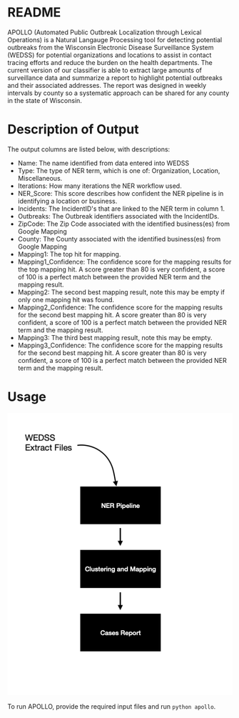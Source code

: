 # README
APOLLO (Automated Public Outbreak Localization through Lexical Operations) is a Natural Langauge Processing tool for detecting potential outbreaks from the Wisconsin Electronic Disease Surveillance System (WEDSS) for potential organizations and locations to assist in contact tracing efforts and reduce the burden on the health departments. The current version of our classifier is able to extract large amounts of surveillance data and summarize a report to highlight potential outbreaks and their associated addresses. The report was designed in weekly intervals by county so a systematic approach can be shared for any county in the state of Wisconsin.

# Description of Output
The output columns are listed below, with descriptions:

* Name: The name identified from data entered into WEDSS
* Type: The type of NER term, which is one of: Organization, Location, Miscellaneous.
* Iterations: How many iterations the NER workflow used.
* NER_Score: This score describes how confident the NER pipeline is in identifying a location or business.
* Incidents: The IncidentID's that are linked to the NER term in column 1.
* Outbreaks: The Outbreak identifiers associated with the IncidentIDs.
* ZipCode: The Zip Code associated with the identified business(es) from Google Mapping
* County: The County associated with the identified business(es) from Google Mapping
* Mapping1: The top hit for mapping.
* Mapping1_Confidence: The confidence score for the mapping results for the top mapping hit. A score greater than 80 is very confident, a score of 100 is a perfect match between the provided NER term and the mapping result.
* Mapping2: The second best mapping result, note this may be empty if only one mapping hit was found.
* Mapping2_Confidence: The confidence score for the mapping results for the second best mapping hit. A score greater than 80 is very confident, a score of 100 is a perfect match between the provided NER term and the mapping result.
* Mapping3: The third best mapping result, note this may be empty. 
* Mapping3_Confidence: The confidence score for the mapping results for the second best mapping hit. A score greater than 80 is very confident, a score of 100 is a perfect match between the provided NER term and the mapping result. 

# Usage
![](https://github.com/disulfidebond/APOLLO/blob/main/media/APOLLO_README_fig.png)

To run APOLLO, provide the required input files and run `python apollo`.

